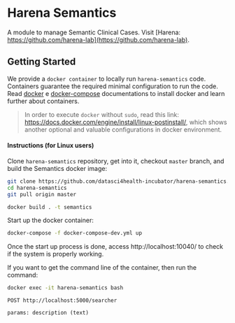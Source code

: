 # Harena Semantics

A module to manage Semantic Clinical Cases. 
Visit [Harena: https://github.com/harena-lab](https://github.com/harena-lab).

<!-- ## Available Services

Check https://documenter.getpostman.com/view/12184223/TzK2ZE4d to discover available endpoints provided by `harena manager api`.
 -->
## Getting Started

We provide a `docker container` to locally run `harena-semantics` code. Containers guarantee the required minimal configuration to run the code. Read [docker](https://docs.docker.com/install/) e [docker-compose](https://docs.docker.com/compose/install/) documentations to install docker and learn further about containers.

> In order to execute `docker` without `sudo`, read this link: https://docs.docker.com/engine/install/linux-postinstall/, which shows another optional and valuable configurations in docker environment.

#### Instructions (for Linux users)

Clone `harena-semantics` repository, get into it, checkout `master` branch, and build the Semantics docker image:

```bash
git clone https://github.com/datasci4health-incubator/harena-semantics.git
cd harena-semantics
git pull origin master

docker build . -t semantics
```

Start up the docker container:

```bash
docker-compose -f docker-compose-dev.yml up
```

Once the start up process is done, access http://localhost:10040/ to check if the system is properly working.

If you want to get the command line of the container, then run the command:

```bash
docker exec -it harena-semantics bash
```

<!-- You can access Indexer at http://localhost:5000
You can access SOLR admin at http://localhost:8983 -->

<!-- ## Performing Searches -->

```buildoutcfg
POST http://localhost:5000/searcher

params: description (text)
```

